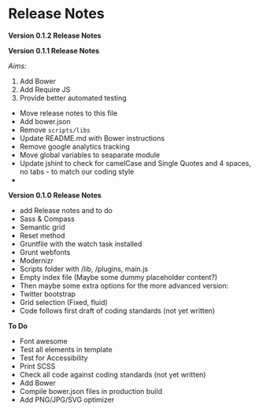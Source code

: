 # Release Notes


**Version 0.1.2 Release Notes**


**Version 0.1.1 Release Notes**

*Aims:*
1. Add Bower
2. Add Require JS
3. Provide better automated testing 

* Move release notes to this file
* Add bower.json
* Remove `scripts/libs`
* Update README.md with Bower instructions
* Remove google analytics tracking
* Move global variables to seaparate module
* Update jshint to check for camelCase and Single Quotes and 4 spaces, no tabs - to match our coding style
* 

**Version 0.1.0 Release Notes**
* add Release notes and to do
* Sass & Compass
* Semantic grid
* Reset method 
* Gruntfile with the watch task installed
* Grunt webfonts
* Modernizr
* Scripts folder with /lib, /plugins, main.js
* Empty index file (Maybe some dummy placeholder content?)
* Then maybe some extra options for the more advanced version:
* Twitter bootstrap
* Grid selection (Fixed, fluid)
* Code follows first draft of coding standards (not yet written)

**To Do**
* Font awesome
* Test all elements in template
* Test for Accessibility
* Print SCSS
* Check all code against coding standards (not yet written)
* Add Bower
* Compile bower.json files in production build
* Add PNG/JPG/SVG optimizer



